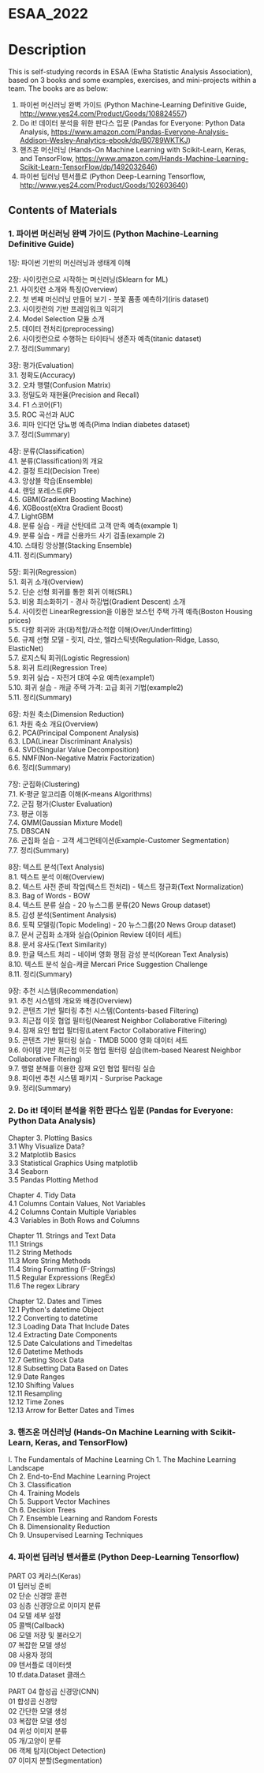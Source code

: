 # ESAA_2022

# Description
This is self-studying records in ESAA (Ewha Statistic Analysis Association), based on 3 books and some examples, exercises, and mini-projects within a team.
The books are as below:
1. 파이썬 머신러닝 완벽 가이드 (Python Machine-Learning Definitive Guide, http://www.yes24.com/Product/Goods/108824557)
2. Do it! 데이터 분석을 위한 판다스 입문 (Pandas for Everyone: Python Data Analysis, https://www.amazon.com/Pandas-Everyone-Analysis-Addison-Wesley-Analytics-ebook/dp/B0789WKTKJ)
3. 핸즈온 머신러닝 (Hands-On Machine Learning with Scikit-Learn, Keras, and TensorFlow, https://www.amazon.com/Hands-Machine-Learning-Scikit-Learn-TensorFlow/dp/1492032646)
4. 파이썬 딥러닝 텐서플로 (Python Deep-Learning Tensorflow, http://www.yes24.com/Product/Goods/102603640)


## Contents of Materials

### 1. 파이썬 머신러닝 완벽 가이드 (Python Machine-Learning Definitive Guide)

1장: 파이썬 기반의 머신러닝과 생태계 이해

2장: 사이킷런으로 시작하는 머신러닝(Sklearn for ML)   
2.1. 사이킷런 소개와 특징(Overview)     
2.2. 첫 번째 머신러닝 만들어 보기 - 붓꽃 품종 예측하기(iris dataset)   
2.3. 사이킷런의 기반 프레임워크 익히기     
2.4. Model Selection 모듈 소개    
2.5. 데이터 전처리(preprocessing)   
2.6. 사이킷런으로 수행하는 타이타닉 생존자 예측(titanic dataset)   
2.7. 정리(Summary)  

3장: 평가(Evaluation)  
3.1. 정확도(Accuracy)   
3.2. 오차 행렬(Confusion Matrix)  
3.3. 정밀도와 재현율(Precision and Recall)  
3.4. F1 스코어(F1)  
3.5. ROC 곡선과 AUC  
3.6. 피마 인디언 당뇨병 예측(Pima Indian diabetes dataset)  
3.7. 정리(Summary)  

4장: 분류(Classification)   
4.1. 분류(Classification)의 개요  
4.2. 결정 트리(Decision Tree)  
4.3. 앙상블 학습(Ensemble)  
4.4. 랜덤 포레스트(RF)  
4.5. GBM(Gradient Boosting Machine)  
4.6. XGBoost(eXtra Gradient Boost)  
4.7. LightGBM  
4.8. 분류 실습 - 캐글 산탄데르 고객 만족 예측(example 1)  
4.9. 분류 실습 - 캐글 신용카드 사기 검출(example 2)  
4.10. 스태킹 앙상블(Stacking Ensemble)  
4.11. 정리(Summary)    

5장: 회귀(Regression)   
5.1. 회귀 소개(Overview)  
5.2. 단순 선형 회귀를 통한 회귀 이해(SRL)  
5.3. 비용 최소화하기 - 경사 하강법(Gradient Descent) 소개  
5.4. 사이킷런 LinearRegression을 이용한 보스턴 주택 가격 예측(Boston Housing prices)  
5.5. 다항 회귀와 과(대)적합/과소적합 이해(Over/Underfitting)  
5.6. 규제 선형 모델 - 릿지, 라쏘, 엘라스틱넷(Regulation-Ridge, Lasso, ElasticNet)    
5.7. 로지스틱 회귀(Logistic Regression)  
5.8. 회귀 트리(Regression Tree)    
5.9. 회귀 실습 - 자전거 대여 수요 예측(example1)  
5.10. 회귀 실습 - 캐글 주택 가격: 고급 회귀 기법(example2)  
5.11. 정리(Summary)  

6장: 차원 축소(Dimension Reduction)  
6.1. 차원 축소 개요(Overview)  
6.2. PCA(Principal Component Analysis)  
6.3. LDA(Linear Discriminant Analysis)  
6.4. SVD(Singular Value Decomposition)  
6.5. NMF(Non-Negative Matrix Factorization)  
6.6. 정리(Summary)   

7장: 군집화(Clustering)  
7.1. K-평균 알고리즘 이해(K-means Algorithms)  
7.2. 군집 평가(Cluster Evaluation)  
7.3. 평균 이동    
7.4. GMM(Gaussian Mixture Model)  
7.5. DBSCAN  
7.6. 군집화 실습 - 고객 세그먼테이션(Example-Customer Segmentation)    
7.7. 정리(Summary)  

8장: 텍스트 분석(Text Analysis)  
8.1. 텍스트 분석 이해(Overview)  
8.2. 텍스트 사전 준비 작업(텍스트 전처리) - 텍스트 정규화(Text Normalization)  
8.3. Bag of Words - BOW  
8.4. 텍스트 분류 실습 - 20 뉴스그룹 분류(20 News Group dataset)  
8.5. 감성 분석(Sentiment Analysis)    
8.6. 토픽 모델링(Topic Modeling) - 20 뉴스그룹(20 News Group dataset)  
8.7. 문서 군집화 소개와 실습(Opinion Review 데이터 세트)  
8.8. 문서 유사도(Text Similarity)     
8.9. 한글 텍스트 처리 - 네이버 영화 평점 감성 분석(Korean Text Analysis)  
8.10. 텍스트 분석 실습-캐글 Mercari Price Suggestion Challenge   
8.11. 정리(Summary)  

9장: 추천 시스템(Recommendation)  
9.1. 추천 시스템의 개요와 배경(Overview)  
9.2. 콘텐츠 기반 필터링 추천 시스템(Contents-based Filtering)  
9.3. 최근접 이웃 협업 필터링(Nearest Neighbor Collaborative Filtering)  
9.4. 잠재 요인 협업 필터링(Latent Factor Collaborative Filtering)  
9.5. 콘텐츠 기반 필터링 실습 - TMDB 5000 영화 데이터 세트   
9.6. 아이템 기반 최근접 이웃 협업 필터링 실습(Item-based Nearest Neighbor Collaborative Filtering)   
9.7. 행렬 분해를 이용한 잠재 요인 협업 필터링 실습   
9.8. 파이썬 추천 시스템 패키지 - Surprise Package   
9.9. 정리(Summary)  



### 2. Do it! 데이터 분석을 위한 판다스 입문 (Pandas for Everyone: Python Data Analysis)


Chapter 3. Plotting Basics   
3.1 Why Visualize Data?       
3.2 Matplotlib Basics      
3.3 Statistical Graphics Using matplotlib      
3.4 Seaborn      
3.5 Pandas Plotting Method      

Chapter 4. Tidy Data      
4.1 Columns Contain Values, Not Variables      
4.2 Columns Contain Multiple Variables      
4.3 Variables in Both Rows and Columns      

Chapter 11. Strings and Text Data     
11.1 Strings       
11.2 String Methods      
11.3 More String Methods      
11.4 String Formatting (F-Strings)       
11.5 Regular Expressions (RegEx)      
11.6 The regex Library      

Chapter 12. Dates and Times      
12.1 Python's datetime Object      
12.2 Converting to datetime      
12.3 Loading Data That Include Dates      
12.4 Extracting Date Components      
12.5 Date Calculations and Timedeltas      
12.6 Datetime Methods      
12.7 Getting Stock Data         
12.8 Subsetting Data Based on Dates    
12.9 Date Ranges      
12.10 Shifting Values      
12.11 Resampling      
12.12 Time Zones       
12.13 Arrow for Better Dates and Times      


### 3. 핸즈온 머신러닝 (Hands-On Machine Learning with Scikit-Learn, Keras, and TensorFlow)

I. The Fundamentals of Machine Learning
Ch 1. The Machine Learning Landscape  
Ch 2. End-to-End Machine Learning Project  
Ch 3. Classification  
Ch 4. Training Models  
Ch 5. Support Vector Machines    
Ch 6. Decision Trees  
Ch 7. Ensemble Learning and Random Forests  
Ch 8. Dimensionality Reduction  
Ch 9. Unsupervised Learning Techniques  

### 4. 파이썬 딥러닝 텐서플로 (Python Deep-Learning Tensorflow)

PART 03 케라스(Keras)  
01 딥러닝 준비  
02 단순 신경망 훈련  
03 심층 신경망으로 이미지 분류  
04 모델 세부 설정  
05 콜백(Callback)  
06 모델 저장 및 불러오기  
07 복잡한 모델 생성  
08 사용자 정의  
09 텐서플로 데이터셋  
10 tf.data.Dataset 클래스  

PART 04 합성곱 신경망(CNN)  
01 합성곱 신경망  
02 간단한 모델 생성  
03 복잡한 모델 생성  
04 위성 이미지 분류  
05 개/고양이 분류  
06 객체 탐지(Object Detection)  
07 이미지 분할(Segmentation)  

